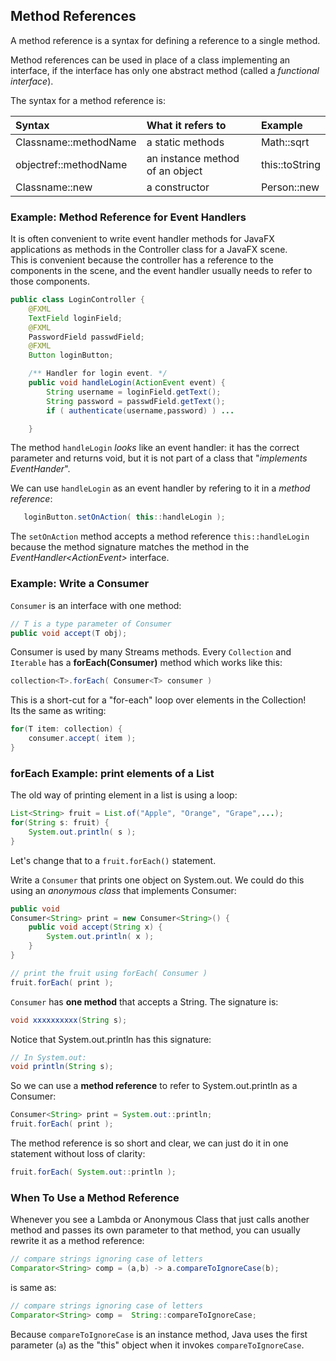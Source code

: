 ## Method References

A method reference is a syntax for defining a reference to a single method.

Method references can be used in place of a class implementing an interface,
if the interface has only one abstract method (called a *functional interface*).

The syntax for a method reference is:

| Syntax  | What it refers to | Example         |
|:--------|:------------------|:----------------|
|Classname::methodName | a static methods | Math::sqrt |
|objectref::methodName | an instance method of an object | this::toString |
|Classname::new        | a constructor | Person::new |

### Example: Method Reference for Event Handlers

It is often convenient to write event handler methods for JavaFX applications as methods in the Controller class for a JavaFX scene.  
This is convenient because the controller has a reference to the components in the scene, and the event handler usually needs to refer to those components.

```java
public class LoginController {
    @FXML
    TextField loginField;
    @FXML
    PasswordField passwdField;
    @FXML
    Button loginButton;

    /** Handler for login event. */
    public void handleLogin(ActionEvent event) {
        String username = loginField.getText();
        String password = passwdField.getText();
        if ( authenticate(username,password) ) ...

    }
```
The method `handleLogin` *looks* like an event handler: it has the correct parameter and returns void, but it is not part of a class that "*implements EventHander*".

We can use `handleLogin` as an event handler by refering to it in a *method reference*:
```java
   loginButton.setOnAction( this::handleLogin );
```
The `setOnAction` method accepts a method reference `this::handleLogin` because the method signature matches the method in the *EventHandler&lt;ActionEvent&gt;* interface.

### Example: Write a Consumer

`Consumer` is an interface with one method:
```java
// T is a type parameter of Consumer
public void accept(T obj);
```
Consumer is used by many Streams methods.  Every `Collection` and `Iterable` has a **forEach(Consumer)** method which works like this:
```java
collection<T>.forEach( Consumer<T> consumer )
```

This is a short-cut for a "for-each" loop over elements in the Collection!    
Its the same as writing:
```java
for(T item: collection) {
    consumer.accept( item );
}
```

### forEach Example: print elements of a List

The old way of printing element in a list is using a loop:
```java
List<String> fruit = List.of("Apple", "Orange", "Grape",...);
for(String s: fruit) {
    System.out.println( s );
}
```
Let's change that to a `fruit.forEach()` statement.

Write a `Consumer` that prints one object on System.out.
We could do this using an *anonymous class* that implements Consumer:
```java
public void 
Consumer<String> print = new Consumer<String>() {
    public void accept(String x) {
        System.out.println( x ); 
    }
}

// print the fruit using forEach( Consumer )
fruit.forEach( print );
```

`Consumer` has **one method** that accepts a String.  The signature is:
```java
void xxxxxxxxxx(String s);
```

Notice that System.out.println has this signature:
```java
// In System.out:
void println(String s);
```

So we can use a **method reference** to refer to System.out.println as a Consumer:

```java
Consumer<String> print = System.out::println;
fruit.forEach( print );
```

The method reference is so short and clear, we can just do it in one statement
without loss of clarity:

```java
fruit.forEach( System.out::println );
```

### When To Use a Method Reference

Whenever you see a Lambda or Anonymous Class that just calls another method and passes its own parameter to that method, you can usually rewrite it as a method reference:
```java
// compare strings ignoring case of letters
Comparator<String> comp = (a,b) -> a.compareToIgnoreCase(b);
```

is same as:

```java
// compare strings ignoring case of letters
Comparator<String> comp =  String::compareToIgnoreCase;
```

Because `compareToIgnoreCase` is an instance method, Java uses the first parameter (`a`) as the "this" object when it invokes `compareToIgnoreCase`.


